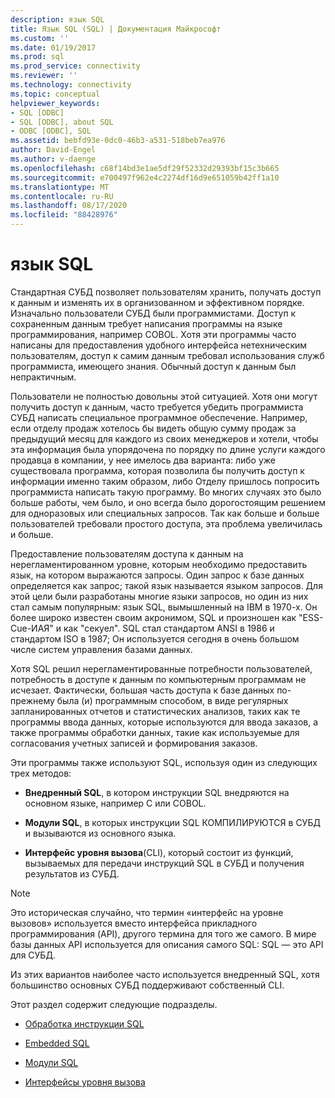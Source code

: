 ```yaml
---
description: язык SQL
title: Язык SQL (SQL) | Документация Майкрософт
ms.custom: ''
ms.date: 01/19/2017
ms.prod: sql
ms.prod_service: connectivity
ms.reviewer: ''
ms.technology: connectivity
ms.topic: conceptual
helpviewer_keywords:
- SQL [ODBC]
- SQL [ODBC], about SQL
- ODBC [ODBC], SQL
ms.assetid: bebfd93e-0dc0-46b3-a531-518beb7ea976
author: David-Engel
ms.author: v-daenge
ms.openlocfilehash: c68f14bd3e1ae5df29f52332d29393bf15c3b665
ms.sourcegitcommit: e700497f962e4c2274df16d9e651059b42ff1a10
ms.translationtype: MT
ms.contentlocale: ru-RU
ms.lasthandoff: 08/17/2020
ms.locfileid: "88428976"
---
```

# <a name="structured-query-language-sql"></a>язык SQL
Стандартная СУБД позволяет пользователям хранить, получать доступ к данным и изменять их в организованном и эффективном порядке. Изначально пользователи СУБД были программистами. Доступ к сохраненным данным требует написания программы на языке программирования, например COBOL. Хотя эти программы часто написаны для предоставления удобного интерфейса нетехническим пользователям, доступ к самим данным требовал использования служб программиста, имеющего знания. Обычный доступ к данным был непрактичным.  
  
 Пользователи не полностью довольны этой ситуацией. Хотя они могут получить доступ к данным, часто требуется убедить программиста СУБД написать специальное программное обеспечение. Например, если отделу продаж хотелось бы видеть общую сумму продаж за предыдущий месяц для каждого из своих менеджеров и хотели, чтобы эта информация была упорядочена по порядку по длине услуги каждого продавца в компании, у нее имелось два варианта: либо уже существовала программа, которая позволила бы получить доступ к информации именно таким образом, либо Отделу пришлось попросить программиста написать такую программу. Во многих случаях это было больше работы, чем было, и оно всегда было дорогостоящим решением для одноразовых или специальных запросов. Так как больше и больше пользователей требовали простого доступа, эта проблема увеличилась и больше.  
  
 Предоставление пользователям доступа к данным на нерегламентированном уровне, которым необходимо предоставить язык, на котором выражаются запросы. Один запрос к базе данных определяется как запрос; такой язык называется языком запросов. Для этой цели были разработаны многие языки запросов, но один из них стал самым популярным: язык SQL, вымышленный на IBM в 1970-х. Он более широко известен своим акронимом, SQL и произношен как "ESS-Cue-ИАЯ" и как "секуел". SQL стал стандартом ANSI в 1986 и стандартом ISO в 1987; Он используется сегодня в очень большом числе систем управления базами данных.  
  
 Хотя SQL решил нерегламентированные потребности пользователей, потребность в доступе к данным по компьютерным программам не исчезает. Фактически, большая часть доступа к базе данных по-прежнему была (и) программным способом, в виде регулярных запланированных отчетов и статистических анализов, таких как те программы ввода данных, которые используются для ввода заказов, а также программы обработки данных, такие как используемые для согласования учетных записей и формирования заказов.  
  
 Эти программы также используют SQL, используя один из следующих трех методов:  
  
-   **Внедренный SQL**, в котором инструкции SQL внедряются на основном языке, например C или COBOL.  
  
-   **Модули SQL**, в которых инструкции SQL КОМПИЛИРУЮТСЯ в СУБД и вызываются из основного языка.  
  
-   **Интерфейс уровня вызова**(CLI), который состоит из функций, вызываемых для передачи инструкций SQL в СУБД и получения результатов из СУБД.  
  
> [!NOTE]  
>  Это историческая случайно, что термин «интерфейс на уровне вызовов» используется вместо интерфейса прикладного программирования (API), другого термина для того же самого. В мире базы данных API используется для описания самого SQL: SQL — это API для СУБД.  
  
 Из этих вариантов наиболее часто используется внедренный SQL, хотя большинство основных СУБД поддерживают собственный CLI.  
  
 Этот раздел содержит следующие подразделы.  
  
-   [Обработка инструкции SQL](../../odbc/reference/processing-a-sql-statement.md)  
  
-   [Embedded SQL](../../odbc/reference/embedded-sql.md)  
  
-   [Модули SQL](../../odbc/reference/sql-modules.md)  
  
-   [Интерфейсы уровня вызова](../../odbc/reference/call-level-interfaces.md)

